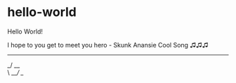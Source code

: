 # hello-world

Hello World!

I hope to you get to meet you hero - Skunk Anansie
Cool Song ♫♫♫
  ____
_/ __ \
\  ___/
 \__
